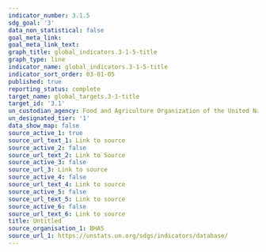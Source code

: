 ```yaml
---
indicator_number: 3.1.5
sdg_goal: '3'
data_non_statistical: false
goal_meta_link: 
goal_meta_link_text: 
graph_title: global_indicators.3-1-5-title
graph_type: line
indicator_name: global_indicators.3-1-5-title
indicator_sort_order: 03-01-05
published: true
reporting_status: complete
target_name: global_targets.3-1-title
target_id: '3.1'
un_custodian_agency: Food and Agriculture Organization of the United Nations (FAO)
un_designated_tier: '1'
data_show_map: false
source_active_1: true
source_url_text_1: Link to source
source_active_2: false
source_url_text_2: Link to Source
source_active_3: false
source_url_3: Link to source
source_active_4: false
source_url_text_4: Link to source
source_active_5: false
source_url_text_5: Link to source
source_active_6: false
source_url_text_6: Link to source
title: Untitled
source_organisation_1: BHAS
source_url_1: https://unstats.un.org/sdgs/indicators/database/
---
```


